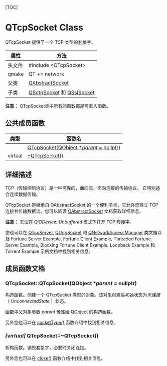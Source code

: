 [TOC]



# QTcpSocket Class

QTcpSocket 提供了一个 TCP 类型的套接字。

| 属性   | 方法                                                         |
| ------ | ------------------------------------------------------------ |
| 头文件 | \#include \<QTcpSocket\>                                     |
| qmake  | QT += network                                                |
| 父类   | [QAbstractSocket](../../A/QAbstractSocket/QAbstractSocket.md) |
| 子类   | [QSctpSocket](../../S/QSctpSocket/QSctpSocket.md) 和 [QSslSocket](../../S/QSslSocket/QSslSocket.md) |

**注意：** QTcpSocket类中所有的函数都是可重入函数。



## 公共成员函数

| 类型    | 函数名                                                       |
| ------- | ------------------------------------------------------------ |
|         | [QTcpSocket(QObject **parent* = nullptr)](#qtcpsocketqtcpsocketqobject-parent--nullptr) |
| virtual | [~QTcpSocket()](#virtual-qtcpsocketqtcpsocket)               |



## 详细描述

TCP（传输控制协议）是一种可靠的，面向流，面向连接的传输协议。 它特别适合连续数据传输。

QTcpSocket 是继承自 QAbstractSocket 的一个便利子类，它允许您建立 TCP 连接并传输数据流。您可以阅读 [QAbstractSocket](../../A/QAbstractSocket/QAbstractSocket.md) 文档获取详细信息。

**注意：** 无法在 *QIODevice::Unbuffered* 模式下打开 TCP 套接字。

您也可以在 [QTcpServer](../../T/QTcpServer/QTcpServer.md), [QUdpSocket](../../U/QUdpSocket/QUdpSocket.md) 和 [QNetworkAccessManager](../../N/QNetworkAccessManager/QNetworkAccessManager.md) 类文档以及 Fortune Server Example, Fortune Client Example, Threaded Fortune Server Example, Blocking Fortune Client Example, Loopback Example 和 Torrent Example 示例文档中找到相关信息。



## 成员函数文档

### **QTcpSocket**::QTcpSocket(QObject **parent* = nullptr)

构造函数。创建一个 QTcpSocket 类型的对象。该对象创建后初始状态为*未连接*（ *UnconnectedState* ）状态。

函数中父对象参数 *parent* 传递给 [QObject](../../O/QObject/QObject.md) 的构造函数。

另外您也可以在 [socketType()](../../A/QAbstractSocket/QAbstractSocket.md#qabstractsocketsockettype-qabstractsocketsockettype-const) 函数介绍中找到相关信息。

### *[virtual]* QTcpSocket::~QTcpSocket()

析构函数。销毁套接字，必要时关闭连接。

另外您也可以在 [close()](../../A/QAbstractSocket/QAbstractSocket.md#override-virtual-void-qabstractsocketclose) 函数介绍中找到相关信息。